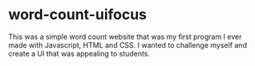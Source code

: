 # word-count-uifocus
This was a simple word count website that was my first program I ever made with Javascript, HTML and CSS. I wanted to challenge myself and create a UI that was appealing to students.  
